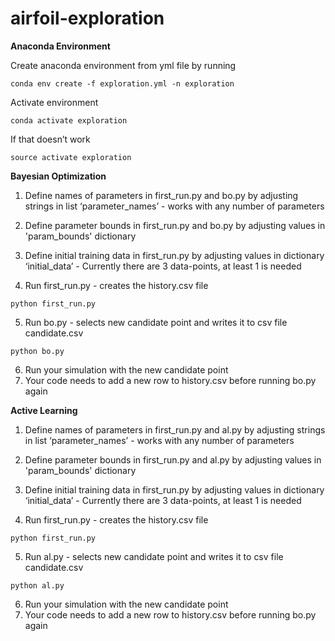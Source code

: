 # airfoil-exploration


**Anaconda Environment**

Create anaconda environment from yml file by running
```
conda env create -f exploration.yml -n exploration
```
Activate environment
```
conda activate exploration
```
If that doesn’t work
```
source activate exploration
```
**Bayesian Optimization**
1. Define names of parameters in first_run.py and bo.py by adjusting strings in list ‘parameter_names’ - works with any number of parameters

2. Define parameter bounds in first_run.py and bo.py by adjusting values in 'param_bounds' dictionary

3. Define initial training data in first_run.py by adjusting values in dictionary ‘initial_data’ - Currently there are 3 data-points, at least 1 is needed
4. Run first_run.py - creates the history.csv file 
```
python first_run.py 
```
5. Run bo.py - selects new candidate point and writes it to csv file candidate.csv
```
python bo.py 
```
6. Run your simulation with the new candidate point
7. Your code needs to add a new row to history.csv before running bo.py again

**Active Learning**
1. Define names of parameters in first_run.py and al.py by adjusting strings in list ‘parameter_names’ - works with any number of parameters

2. Define parameter bounds in first_run.py and al.py by adjusting values in 'param_bounds' dictionary

3. Define initial training data in first_run.py by adjusting values in dictionary ‘initial_data’ - Currently there are 3 data-points, at least 1 is needed
4. Run first_run.py - creates the history.csv file 
```
python first_run.py 
```
5. Run al.py - selects new candidate point and writes it to csv file candidate.csv
```
python al.py 
```
6. Run your simulation with the new candidate point
7. Your code needs to add a new row to history.csv before running bo.py again
